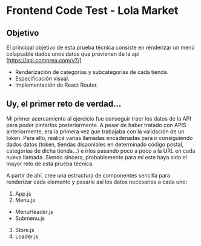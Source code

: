 # Frontend Code Test - Lola Market

## Objetivo

El principal objetivo de esta prueba técnica consiste en renderizar un menú colapsable dados unos datos que provienen de la api [https://api.comprea.com/v7/]

- Renderización de categorías y subcategorías de cada tienda.
- Especificación visual.
- Implementación de React Router.

## Uy, el primer reto de verdad...

Mi primer acercamiento al ejercicio fue conseguir traer los datos de la API para poder pintarlos posteriormente. A pesar de haber tratado con APIS anteriormente, era la primera vez que trabajaba con la validación de un token. Para ello, realicé varias llamadas encadenadas para ir consiguiendo dados datos (token, tiendas disponibles en determinado código postal, categorías de dicha tienda...) e irlos pasando poco a poco a la URL en cada nueva llamada. Siendo sincera, probablemente para mí este haya sido el mayor reto de esta prueba técnica.

A partir de ahí, cree una estructura de componentes sencilla para renderizar cada elemento y pasarle así los datos necesarios a cada uno:

1. App.js
2. Menu.js

- MenuHeader.js
- Submenu.js

3. Store.js
4. Loader.js
